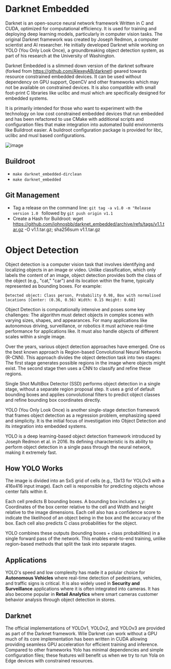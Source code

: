 # Darknet Embedded

Darknet is an open-source neural network framework Written in C and CUDA, optimized for computational efficiency. It is used for training and deploying deep learning models, particularly in computer vision tasks. The original Darknet framework was created by Joseph Redmon, a computer scientist and AI researcher. He initially developed Darknet while working on YOLO (You Only Look Once), a groundbreaking object detection system, as part of his research at the University of Washington.

Darknet Embedded is a slimmed down version of the darknet software (forked from https://github.com/AlexeyAB/darknet) geared towards resource constrained embedded devices. It can be used without dependency on GPU support, OpenCV and other frameworks which may not be available on constrained devices. It is also compatible with small foot-print C libraries like uclibc and musl which are specifically designed for embedded systems.

It is primarily intended for those who want to experiment with the technology on low cost constrained embedded devices that run embedded and has been refactored to use CMake with additional scripts and configuration files that make integration into automated build environments like Buildroot easier. A buildroot configuration package is provided for libc, uclibc and musl based configurations. 

![image](https://github.com/user-attachments/assets/e40d842b-38df-492a-8290-d5111e2a1074)

## Buildroot

- `make darknet_embedded-dirclean`
- `make darknet_embedded`

## Git Management

- Tag a release on the command line: `git tag -a v1.0 -m "Release version 1.0 ` followed by `git push origin v1.1`
- Create a Hash for Buildroot: wget https://github.com/johnosbb/darknet_embedded/archive/refs/tags/v1.1.tar.gz -O v1.1.tar.gz; sha256sum v1.1.tar.gz

# Object Detection

Object detection is a computer vision task that involves identifying and localizing objects in an image or video. Unlike classification, which only labels the content of an image, object detection provides both the class of the object (e.g., "cat," "car") and its location within the frame, typically represented as bounding boxes. For example:

`Detected object: Class person, Probability 0.98, Box with normalised locations [Center: (0.36, 0.56) Width: 0.15 Height: 0.68]`

Object Detection is computationally intensive and poses some key challenges: The algorithm must detect objects in complex scenes with varying sizes, shapes, and appearances. For many applications like autonomous driving, surveillance, or robotics it must achieve real-time performance for applications like. It must also handle objects of different scales within a single image.

Over the years, various object detection approaches have emerged. One os the best known approach is Region-based Convolutional Neural Networks (R-CNN). This approach divides the object detection task into two stages: The first stage generates possible regions in the image where objects might exist. The second stage then uses a CNN to classify and refine these regions.

Single Shot MultiBox Detector (SSD) performs object detection in a single stage, without a separate region proposal step. It uses a grid of default bounding boxes and applies convolutional filters to predict object classes and refine bounding box coordinates directly.

YOLO (You Only Look Once) is another single-stage detection framework that frames object detection as a regression problem, emphasizing speed and simplicity. It is the initial focus of investigation into Object Detection and its integration into embedded systems.

YOLO is a deep learning-based object detection framework introduced by Joseph Redmon et al. in 2016. Its defining characteristic is its ability to perform object detection in a single pass through the neural network, making it extremely fast.

## How YOLO Works

The image is divided into an SxS grid of cells (e.g., 13x13 for YOLOv3 with a 416x416 input image). Each cell is responsible for predicting objects whose center falls within it.

Each cell predicts B bounding boxes. A bounding box includes x,y: Coordinates of the box center relative to the cell and Width and height relative to the image dimensions. Each cell also has a confidence score to indicate the likelihood of an object being in the box and the accuracy of the box. Each cell also predicts C class probabilities for the object.

YOLO combines these outputs (bounding boxes + class probabilities) in a single forward pass of the network. This enables end-to-end training, unlike region-based methods that split the task into separate stages.

## Applications

YOLO's speed and low complexity has made it a polular choice for **Autonomous Vehicles** where real-time detection of pedestrians, vehicles, and traffic signs is critical. It is also widely used in **Security and Surveillance** applications where it is often integrated into cameras. It has also become popular in **Retail Analytics** where smart cameras customer behavior analysis through object detection in stores.

## Darknet

The official implementations of YOLOv1, YOLOv2, and YOLOv3 are provided as part of the Darknet framework. Wile Darknet can work without a GPU much of its core implementation has been written in CUDA allowing providing seamless GPU acceleration for efficient training and inference. Compared to other frameworks Yolo has minimal dependencies and simple configuration files; these features will benefit us when we try to run Yola on Edge devices with constrained resources.
